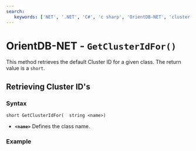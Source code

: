 ```yaml
---
search:
   keywords: ['NET', '.NET', 'C#', 'c sharp', 'OrientDB-NET', 'cluster', 'get cluster id', 'GetClusterIdFor', 'ODatabase']
---
```


# OrientDB-NET - `GetClusterIdFor()`

This method retrieves the default Cluster ID for a given class.  The return value is a `short`.

## Retrieving Cluster ID's

### Syntax

```
short GetClusterIdFor(  string <name>)
```

- **`<name>`** Defines the class name.

### Example

